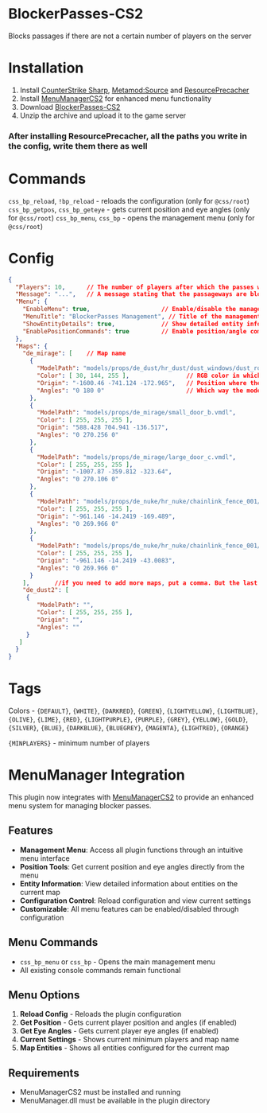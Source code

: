 # BlockerPasses-CS2
Blocks passages if there are not a certain number of players on the server

# Installation
1. Install [CounterStrike Sharp](https://github.com/roflmuffin/CounterStrikeSharp), [Metamod:Source](https://www.sourcemm.net/downloads.php/?branch=master) and [ResourcePrecacher](https://github.com/Pisex/ResourcePrecacher/releases/tag/1.0f)
2. Install [MenuManagerCS2](https://github.com/NickFox007/MenuManagerCS2) for enhanced menu functionality
3. Download [BlockerPasses-CS2](https://github.com/patthsone/BlockerPasses-CS2/releases/tag/0.0.1)
4. Unzip the archive and upload it to the game server

### After installing ResourcePrecacher, all the paths you write in the config, write them there as well

# Commands
`css_bp_reload`, `!bp_reload` - reloads the configuration (only for `@css/root`)
`css_bp_getpos`, `css_bp_geteye` - gets current position and eye angles (only for `@css/root`)
`css_bp_menu`, `css_bp` - opens the management menu (only for `@css/root`)

# Config

```json
{
  "Players": 10,      // The number of players after which the passes will open
  "Message": "...",   // A message stating that the passageways are blocked (all the tags are at the bottom)
  "Menu": {
    "EnableMenu": true,                    // Enable/disable the management menu
    "MenuTitle": "BlockerPasses Management", // Title of the management menu
    "ShowEntityDetails": true,             // Show detailed entity information
    "EnablePositionCommands": true         // Enable position/angle commands in menu
  },
  "Maps": {
    "de_mirage": [    // Map name
      {
        "ModelPath": "models/props/de_dust/hr_dust/dust_windows/dust_rollupdoor_96x128_surface_lod.vmdl", // Path to the model
        "Color": [ 30, 144, 255 ],                // RGB color in which the model will be colored
        "Origin": "-1600.46 -741.124 -172.965",   // Position where the model will be placed
        "Angles": "0 180 0"                       // Which way the model will be turned
      },
      {
        "ModelPath": "models/props/de_mirage/small_door_b.vmdl",
        "Color": [ 255, 255, 255 ],
        "Origin": "588.428 704.941 -136.517",
        "Angles": "0 270.256 0"
      },
      {
        "ModelPath": "models/props/de_mirage/large_door_c.vmdl",
        "Color": [ 255, 255, 255 ],
        "Origin": "-1007.87 -359.812 -323.64",
        "Angles": "0 270.106 0"
      },
      {
        "ModelPath": "models/props/de_nuke/hr_nuke/chainlink_fence_001/chainlink_fence_001_256_capped.vmdl",
        "Color": [ 255, 255, 255 ],
        "Origin": "-961.146 -14.2419 -169.489",
        "Angles": "0 269.966 0"
      },
      {
        "ModelPath": "models/props/de_nuke/hr_nuke/chainlink_fence_001/chainlink_fence_001_256_capped.vmdl",
        "Color": [ 255, 255, 255 ],
        "Origin": "-961.146 -14.2419 -43.0083",
        "Angles": "0 269.966 0"
      }            
    ],       //if you need to add more maps, put a comma. But the last map doesn't need one! (example)
    "de_dust2": [
     {
        "ModelPath": "",
        "Color": [ 255, 255, 255 ],
        "Origin": "",
        "Angles": ""
     }
   ]
  }
}
```

# Tags
Colors - `{DEFAULT}`, `{WHITE}`, `{DARKRED}`, `{GREEN}`, `{LIGHTYELLOW}`, `{LIGHTBLUE}`, `{OLIVE}`, `{LIME}`, `{RED}`, `{LIGHTPURPLE}`, `{PURPLE}`, `{GREY}`, `{YELLOW}`, `{GOLD}`, `{SILVER}`, `{BLUE}`, `{DARKBLUE}`, `{BLUEGREY}`, `{MAGENTA}`, `{LIGHTRED}`, `{ORANGE}`

`{MINPLAYERS}` - minimum number of players

# MenuManager Integration

This plugin now integrates with [MenuManagerCS2](https://github.com/NickFox007/MenuManagerCS2) to provide an enhanced menu system for managing blocker passes.

## Features

- **Management Menu**: Access all plugin functions through an intuitive menu interface
- **Position Tools**: Get current position and eye angles directly from the menu
- **Entity Information**: View detailed information about entities on the current map
- **Configuration Control**: Reload configuration and view current settings
- **Customizable**: All menu features can be enabled/disabled through configuration

## Menu Commands

- `css_bp_menu` or `css_bp` - Opens the main management menu
- All existing console commands remain functional

## Menu Options

1. **Reload Config** - Reloads the plugin configuration
2. **Get Position** - Gets current player position and angles (if enabled)
3. **Get Eye Angles** - Gets current player eye angles (if enabled)
4. **Current Settings** - Shows current minimum players and map name
5. **Map Entities** - Shows all entities configured for the current map

## Requirements

- MenuManagerCS2 must be installed and running
- MenuManager.dll must be available in the plugin directory
